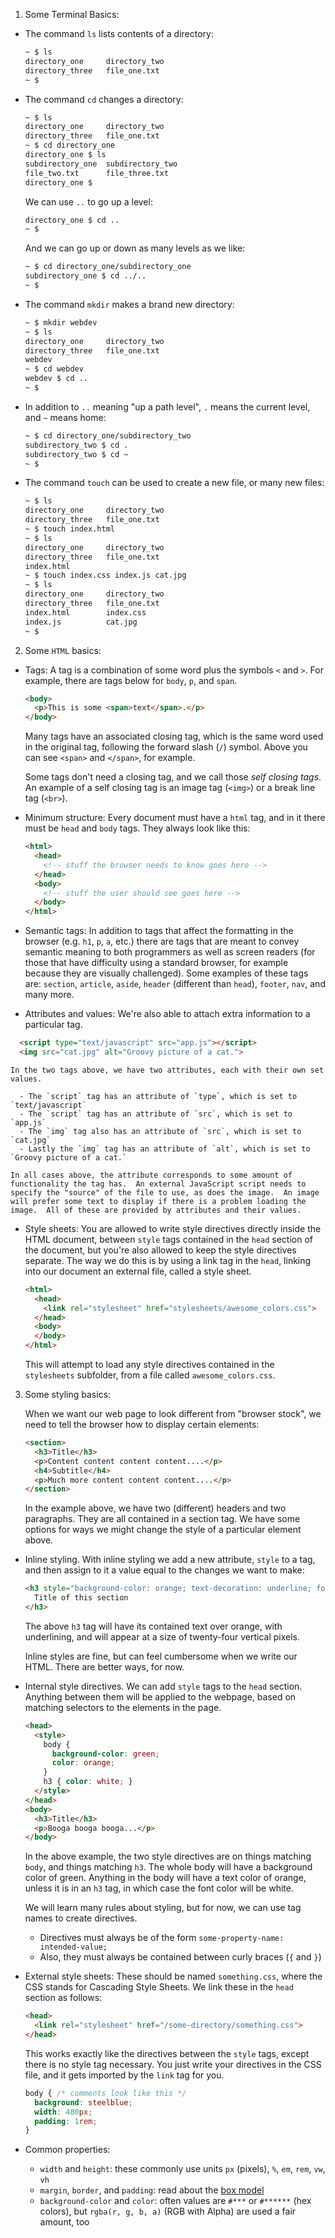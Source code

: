 1. Some Terminal Basics:

  - The command `ls` lists contents of a directory:

    ```bash
    ~ $ ls
    directory_one     directory_two
    directory_three   file_one.txt
    ~ $
    ```
  - The command `cd` changes a directory:

    ```bash
    ~ $ ls
    directory_one     directory_two
    directory_three   file_one.txt
    ~ $ cd directory_one
    directory_one $ ls
    subdirectory_one  subdirectory_two
    file_two.txt      file_three.txt
    directory_one $
    ```

    We can use `..` to go up a level:

    ```bash
    directory_one $ cd ..
    ~ $
    ```

    And we can go up or down as many levels as we like:

    ```bash
    ~ $ cd directory_one/subdirectory_one
    subdirectory_one $ cd ../..
    ~ $
    ```

  - The command `mkdir` makes a brand new directory:

    ```bash
    ~ $ mkdir webdev
    ~ $ ls
    directory_one     directory_two
    directory_three   file_one.txt
    webdev
    ~ $ cd webdev
    webdev $ cd ..
    ~ $
    ```

  - In addition to `..` meaning "up a path level", `.` means the current level, and `~` means home:

    ```bash
    ~ $ cd directory_one/subdirectory_two
    subdirectory_two $ cd .
    subdirectory_two $ cd ~
    ~ $
    ```

  - The command `touch` can be used to create a new file, or many new files:

    ```bash
    ~ $ ls
    directory_one     directory_two
    directory_three   file_one.txt
    ~ $ touch index.html
    ~ $ ls
    directory_one     directory_two
    directory_three   file_one.txt
    index.html
    ~ $ touch index.css index.js cat.jpg
    ~ $ ls
    directory_one     directory_two
    directory_three   file_one.txt
    index.html        index.css
    index.js          cat.jpg
    ~ $
    ```

2. Some `HTML` basics:  

  - Tags:  A tag is a combination of some word plus the symbols `<` and `>`.  For example, there are tags below for `body`, `p`, and `span`.

    ```html
    <body>
      <p>This is some <span>text</span>.</p>
    </body>
    ```

    Many tags have an associated closing tag, which is the same word used in the original tag, following the forward slash (`/`) symbol.  Above you can see `<span>` and `</span>`, for example.

    Some tags don't need a closing tag, and we call those _self closing tags_.  An example of a self closing tag is an image tag (`<img>`) or a break line tag (`<br>`).

  - Minimum structure: Every document must have a `html` tag, and in it there must be `head` and `body` tags.  They always look like this:

    ```html
    <html>
      <head>
        <!-- stuff the browser needs to know goes here -->
      </head>
      <body>
        <!-- stuff the user should see goes here -->
      </body>
    </html>
    ```

  - Semantic tags: In addition to tags that affect the formatting in the browser (e.g. `h1`, `p`, `a`, etc.) there are tags that are meant to convey semantic meaning to both programmers as well as screen readers (for those that have difficulty using a standard browser, for example because they are visually challenged).  Some examples of these tags are: `section`, `article`, `aside`, `header` (different than `head`), `footer`, `nav`, and many more.  

  - Attributes and values: We're also able to attach extra information to a particular tag.

  ```html
    <script type="text/javascript" src="app.js"></script>
    <img src="cat.jpg" alt="Groovy picture of a cat.">
  ```

    In the two tags above, we have two attributes, each with their own set values.

      - The `script` tag has an attribute of `type`, which is set to `text/javascript`
      - The `script` tag has an attribute of `src`, which is set to `app.js`
      - The `img` tag also has an attribute of `src`, which is set to `cat.jpg`
      - Lastly the `img` tag has an attribute of `alt`, which is set to `Groovy picture of a cat.`

    In all cases above, the attribute corresponds to some amount of functionality the tag has.  An external JavaScript script needs to specify the "source" of the file to use, as does the image.  An image will prefer some text to display if there is a problem loading the image.  All of these are provided by attributes and their values.

  - Style sheets: You are allowed to write style directives directly inside the HTML document, between `style` tags contained in the `head` section of the document, but you're also allowed to keep the style directives separate.  The way we do this is by using a link tag in the `head`, linking into our document an external file, called a style sheet.

    ```html
    <html>
      <head>
        <link rel="stylesheet" href="stylesheets/awesome_colors.css">
      </head>
      <body>
      </body>
    </html>
    ```

    This will attempt to load any style directives contained in the `stylesheets` subfolder, from a file called `awesome_colors.css`.

3. Some styling basics:  

    When we want our web page to look different from "browser stock", we need to tell the browser how to display certain elements:

    ```html
    <section>
      <h3>Title</h3>
      <p>Content content content content....</p>
      <h4>Subtitle</h4>
      <p>Much more content content content....</p>
    </section>
    ```

    In the example above, we have two (different) headers and two paragraphs.  They are all contained in a section tag.  We have some options for ways we might change the style of a particular element above.

  - Inline styling.  With inline styling we add a new attribute, `style` to a tag, and then assign to it a value equal to the changes we want to make:

    ```html
    <h3 style="background-color: orange; text-decoration: underline; font-size: 24px;">
      Title of this section
    </h3>
    ```

    The above `h3` tag will have its contained text over orange, with underlining, and will appear at a size of twenty-four vertical pixels.  

    Inline styles are fine, but can feel cumbersome when we write our HTML.  There are better ways, for now.

  - Internal style directives.  We can add `style` tags to the `head` section.  Anything between them will be applied to the webpage, based on matching selectors to the elements in the page.

    ```html
    <head>
      <style>
        body {
          background-color: green;
          color: orange;
        }
        h3 { color: white; }
      </style>
    </head>
    <body>
      <h3>Title</h3>
      <p>Booga booga booga...</p>
    </body>
    ```

    In the above example, the two style directives are on things matching `body`, and things matching `h3`.  The whole body will have a background color of green.  Anything in the body will have a text color of orange, unless it is in an `h3` tag, in which case the font color will be white.

    We will learn many rules about styling, but for now, we can use tag names to create directives.

      - Directives must always be of the form `some-property-name: intended-value;`
      - Also, they must always be contained between curly braces (`{` and `}`)  

  - External style sheets: These should be named `something.css`, where the CSS stands for Cascading Style Sheets.  We link these in the `head` section as follows:

    ```html
    <head>
      <link rel="stylesheet" href="/some-directory/something.css">
    </head>
    ```

    This works exactly like the directives between the `style` tags, except there is no style tag necessary.  You just write your directives in the CSS file, and it gets imported by the `link` tag for you.

    ```css
    body { /* comments look like this */
      background: steelblue;
      width: 480px;
      padding: 1rem;
    }
    ```

  - Common properties:
      - `width` and `height`: these commonly use units `px` (pixels), `%`, `em`, `rem`, `vw`, `vh`
      - `margin`, `border`, and `padding`: read about the [box model](https://developer.mozilla.org/en-US/docs/Web/CSS/CSS_Box_Model/Introduction_to_the_CSS_box_model)
      - `background-color` and `color`: often values are `#***` or `#******` (hex colors), but `rgba(r, g, b, a)` (RGB with Alpha) are used a fair amount, too
